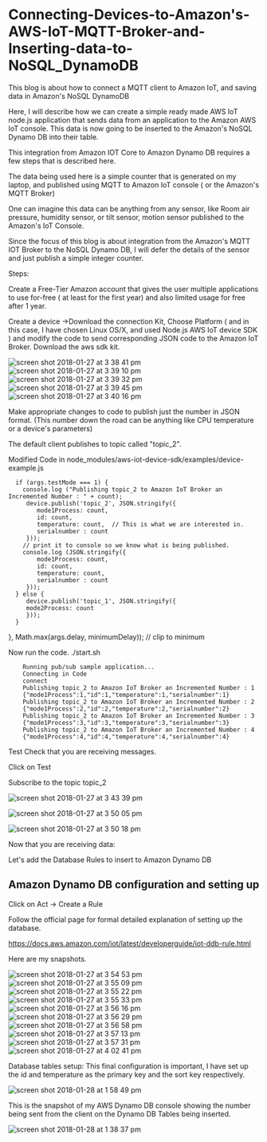 # Connecting-Devices-to-Amazon's-AWS-IoT-MQTT-Broker-and-Inserting-data-to-NoSQL_DynamoDB
This blog is about how to connect a MQTT client to Amazon IoT, and saving data in Amazon's NoSQL DynamoDB

Here, I will describe how we can create a simple ready made AWS IoT node.js application that sends data from an application
to the Amazon AWS IoT console. This data is now going to be inserted to the Amazon's NoSQL Dynamo DB into their table.

This integration from Amazon IOT Core to Amazon Dynamo DB requires a few steps that is described here.

The data being used here is a simple counter that is generated on my laptop, and published using MQTT to Amazon IoT console ( or the Amazon's MQTT Broker) 

One can imagine this data can be anything from any sensor, like Room air pressure, humidity sensor, or tilt sensor, motion sensor published to the Amazon's IoT Console.

Since the focus of this blog is about integration from the Amazon's MQTT IOT Broker to the NoSQL Dynamo DB, I will defer the details of the sensor and just publish a simple integer counter.

Steps:

Create a Free-Tier Amazon account that gives the user multiple applications to use for-free ( at least for the first year) and also limited usage for free after 1 year.

Create a device ->Download the connection Kit, Choose Platform ( and in this case, I have chosen Linux OS/X, and used Node.js AWS IoT device SDK ) and modify the code to send 
corresponding JSON code to the Amazon IoT Broker.
Download the aws sdk kit.

![screen shot 2018-01-27 at 3 38 41 pm](https://user-images.githubusercontent.com/14288989/35470954-84bc7660-0378-11e8-9770-fdbf80c660f1.png)
![screen shot 2018-01-27 at 3 39 10 pm](https://user-images.githubusercontent.com/14288989/35470953-84840352-0378-11e8-8da7-c5181e07ad79.png)
![screen shot 2018-01-27 at 3 39 32 pm](https://user-images.githubusercontent.com/14288989/35470952-844ca330-0378-11e8-9cd5-a818d415014c.png)
![screen shot 2018-01-27 at 3 39 45 pm](https://user-images.githubusercontent.com/14288989/35470951-841277a0-0378-11e8-90c4-c766a147107e.png)
![screen shot 2018-01-27 at 3 40 16 pm](https://user-images.githubusercontent.com/14288989/35470950-83d6be90-0378-11e8-8903-af9d7f31e8a0.png)

Make appropriate changes to code to publish just the number in JSON format. (This number down the road can be anything like CPU temperature or a device's parameters)

The default client publishes to topic called "topic_2".


Modified Code in node_modules/aws-iot-device-sdk/examples/device-example.js

      if (args.testMode === 1) {
        console.log ("Publishing topic_2 to Amazon IoT Broker an Incremented Number : " + count);
         device.publish('topic_2', JSON.stringify({
            mode1Process: count,
            id: count,
            temperature: count,  // This is what we are interested in.
            serialnumber : count
         }));
        // print it to console so we know what is being published.
        console.log (JSON.stringify({
            mode1Process: count,
            id: count,
            temperature: count,
            serialnumber : count
         }));
      } else {
         device.publish('topic_1', JSON.stringify({
         mode2Process: count
         }));
      }
   }, Math.max(args.delay, minimumDelay)); // clip to minimum


Now run the code.
		./start.sh 
		
		Running pub/sub sample application...
		Connecting in Code
		connect
		Publishing topic_2 to Amazon IoT Broker an Incremented Number : 1
		{"mode1Process":1,"id":1,"temperature":1,"serialnumber":1}
		Publishing topic_2 to Amazon IoT Broker an Incremented Number : 2
		{"mode1Process":2,"id":2,"temperature":2,"serialnumber":2}
		Publishing topic_2 to Amazon IoT Broker an Incremented Number : 3
		{"mode1Process":3,"id":3,"temperature":3,"serialnumber":3}
		Publishing topic_2 to Amazon IoT Broker an Incremented Number : 4
		{"mode1Process":4,"id":4,"temperature":4,"serialnumber":4}

Test
Check that you are receiving messages.

Click on Test 

Subscribe to the topic topic_2

![screen shot 2018-01-27 at 3 43 39 pm](https://user-images.githubusercontent.com/14288989/35471039-0221dab8-037a-11e8-8442-c0be4f7c101d.png)

![screen shot 2018-01-27 at 3 50 05 pm](https://user-images.githubusercontent.com/14288989/35471038-01e8f914-037a-11e8-87ee-6a667e3f857f.png)

![screen shot 2018-01-27 at 3 50 18 pm](https://user-images.githubusercontent.com/14288989/35471037-01b0d1a6-037a-11e8-8e19-a95ed64d497f.png)

Now that you are receiving data:

Let's add the Database Rules to insert to Amazon Dynamo DB


## Amazon Dynamo DB configuration and setting up

Click on Act -> Create a Rule

Follow the official page for formal detailed explanation of setting up the database.

https://docs.aws.amazon.com/iot/latest/developerguide/iot-ddb-rule.html


Here are my snapshots.

![screen shot 2018-01-27 at 3 54 53 pm](https://user-images.githubusercontent.com/14288989/35471163-c34a8e8c-037b-11e8-8204-1d5e6854b206.png)
![screen shot 2018-01-27 at 3 55 09 pm](https://user-images.githubusercontent.com/14288989/35471162-c3121a8e-037b-11e8-9896-4f44d03137e0.png)
![screen shot 2018-01-27 at 3 55 22 pm](https://user-images.githubusercontent.com/14288989/35471161-c2d9acb2-037b-11e8-9020-da0ff266d28a.png)
![screen shot 2018-01-27 at 3 55 33 pm](https://user-images.githubusercontent.com/14288989/35471159-c2a25fc8-037b-11e8-9b71-8c35d0c81637.png)
![screen shot 2018-01-27 at 3 56 16 pm](https://user-images.githubusercontent.com/14288989/35471158-c268229a-037b-11e8-8833-13cdf2d9f491.png)
![screen shot 2018-01-27 at 3 56 29 pm](https://user-images.githubusercontent.com/14288989/35471157-c2307c3c-037b-11e8-857e-7a2a33c8f9e7.png)
![screen shot 2018-01-27 at 3 56 58 pm](https://user-images.githubusercontent.com/14288989/35471156-c1f9370e-037b-11e8-88c9-f17c5e656fd9.png)
![screen shot 2018-01-27 at 3 57 13 pm](https://user-images.githubusercontent.com/14288989/35471155-c1c17990-037b-11e8-9390-b61fab0d6e81.png)
![screen shot 2018-01-27 at 3 57 31 pm](https://user-images.githubusercontent.com/14288989/35471154-c188bb0a-037b-11e8-8cb4-34e735a27f80.png)
![screen shot 2018-01-27 at 4 02 41 pm](https://user-images.githubusercontent.com/14288989/35471153-c150510c-037b-11e8-9706-ff98102bf3e2.png)

Database tables setup:
This final configuration is important, I have set up the id and temperature as the primary key and the sort key respectively.


![screen shot 2018-01-28 at 1 58 49 pm](https://user-images.githubusercontent.com/14288989/35480413-71a5ceee-0433-11e8-95c5-21b6cb4673de.png)



This is the snapshot of my AWS Dynamo DB console showing the number being sent from the client on the Dynamo DB Tables being inserted. 

![screen shot 2018-01-28 at 1 38 37 pm](https://user-images.githubusercontent.com/14288989/35480415-7439fee6-0433-11e8-9d0f-b931ab8ac454.png)
